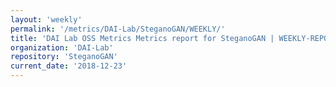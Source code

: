 ```yaml
---
layout: 'weekly'
permalink: '/metrics/DAI-Lab/SteganoGAN/WEEKLY/'
title: 'DAI Lab OSS Metrics Metrics report for SteganoGAN | WEEKLY-REPORT-2018-12-23'
organization: 'DAI-Lab'
repository: 'SteganoGAN'
current_date: '2018-12-23'
---
```


